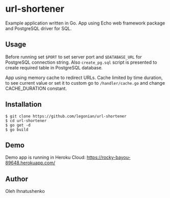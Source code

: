 # url-shortener

Example application written in Go. App using Echo web framework package and
PostgreSQL driver for SQL.

## Usage

Before running set ``$PORT`` to set server port and ``$DATABASE_URL`` for
PostgreSQL connection string. Also ``create_pg.sql`` script is presented to
create required table in PostgreSQL database.

App using memory cache to redirect URLs. Cache limited by time duration, to
see current value or set it to custom go to ``/handler/cache.go`` and
change CACHE_DURATION constant.

## Installation

```
$ git clone https://github.com/legonian/url-shortener
$ cd url-shortener
$ go get -d
$ go build
```

## Demo

Demo app is running in Heroku Cloud:
https://rocky-bayou-89648.herokuapp.com/

## Author

Oleh Ihnatushenko